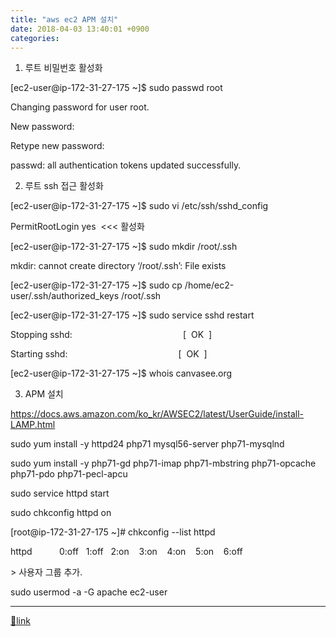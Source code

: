 ```yaml
---
title: "aws ec2 APM 설치"
date: 2018-04-03 13:40:01 +0900
categories: 
---
```

  

1. 루트 비밀번호 활성화

[ec2-user@ip-172-31-27-175 ~]$ sudo passwd root

Changing password for user root.

New password:

Retype new password:

passwd: all authentication tokens updated successfully.

  
  


2. 루트 ssh 접근 활성화

[ec2-user@ip-172-31-27-175 ~]$ sudo vi /etc/ssh/sshd_config

PermitRootLogin yes  &lt;&lt;&lt; 활성화

[ec2-user@ip-172-31-27-175 ~]$ sudo mkdir /root/.ssh

mkdir: cannot create directory ‘/root/.ssh’: File exists

[ec2-user@ip-172-31-27-175 ~]$ sudo cp /home/ec2-user/.ssh/authorized_keys /root/.ssh

[ec2-user@ip-172-31-27-175 ~]$ sudo service sshd restart

Stopping sshd:                                             [  OK  ]

Starting sshd:                                             [  OK  ]

[ec2-user@ip-172-31-27-175 ~]$ whois canvasee.org

  


3. APM 설치

https://docs.aws.amazon.com/ko_kr/AWSEC2/latest/UserGuide/install-LAMP.html

  


sudo yum install -y httpd24 php71 mysql56-server php71-mysqlnd

  


sudo yum install -y php71-gd php71-imap php71-mbstring php71-opcache php71-pdo php71-pecl-apcu

  
  


sudo service httpd start

sudo chkconfig httpd on

[root@ip-172-31-27-175 ~]# chkconfig --list httpd

httpd           0:off   1:off   2:on    3:on    4:on    5:on    6:off

  


&gt; 사용자 그룹 추가.

sudo usermod -a -G apache ec2-user





  ***
[🔗link](http://www.mins01.com/mh/tech/read/1150)